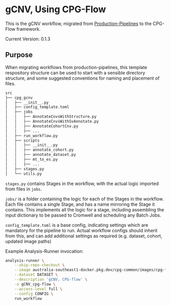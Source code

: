# gCNV, Using CPG-Flow

This is the gCNV workflow, migrated from [Production-Pipelines](https://github.com/populationgenomics/production-pipelines/blob/main/cpg_workflows/stages/gcnv.py) to the CPG-Flow framework.

Current Version: 0.1.3

## Purpose

When migrating workflows from production-pipelines, this template respository structure can be used to start with a
sensible directory structure, and some suggested conventions for naming and placement of files.

```txt
src
├── cpg_gcnv
│   ├── __init__.py
│   ├── config_template.toml
│   ├── jobs
│   │   ├── AnnotateCnvsWithStrvctvre.py
│   │   ├── AnnotateCnvsWithSvAnnotate.py
│   │   ├── AnnotateCohortCnv.py
│   │   ├── ...
│   ├── run_workflow.py
│   ├── scripts
│   │   ├── __init__.py
│   │   ├── annotate_cohort.py
│   │   ├── annotate_dataset.py
│   │   ├── mt_to_es.py
│   │   ├── ...
│   ├── stages.py
│   └── utils.py
```

`stages.py` contains Stages in the workflow, with the actual logic imported from files in `jobs`.

`jobs/` is a folder containing the logic for each of the Stages in the workflow. Each file contains a single Stage, and has a name mirroring the Stage it contains. This implements all the logic for a stage, including assembling the input dictionary to be passed to Cromwell and scheduling any Batch Jobs.

`config_template.toml` is a base config, indicating settings which are mandatory for the pipeline to run. Actual workflow configs should inherit from this, and can add additional settings as required (e.g. dataset, cohort, updated image paths)

Example Analysis-Runner invocation:

```bash
analysis-runner \
    --skip-repo-checkout \
    --image australia-southeast1-docker.pkg.dev/cpg-common/images/cpg-flow-gcnv:0.1.3 \
    --dataset DATASET \
    --description 'gCNV, CPG-flow' \
    -o gCNV_cpg-flow \
    --access-level full \
    --config CONFIG \
    run_workflow
```
